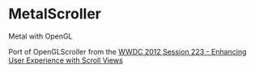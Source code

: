 # MetalScroller
Metal with OpenGL

Port of OpenGLScroller from the [WWDC 2012 Session 223 - Enhancing User Experience with Scroll Views](https://developer.apple.com/videos/play/wwdc2012/223/)
